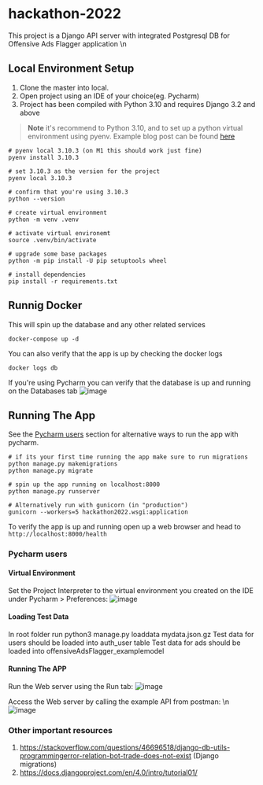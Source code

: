 # hackathon-2022

This project is a Django API server with integrated Postgresql DB for Offensive Ads Flagger application \n

## Local Environment Setup
1. Clone the master into local.
2. Open project using an IDE of your choice(eg. Pycharm)
3. Project has been compiled with Python 3.10 and requires Django 3.2 and above

> **Note** it's recommend to Python 3.10, and to set up a python virtual environment using pyenv.
> Example blog post can be found [here](https://realpython.com/intro-to-pyenv/)

```
# pyenv local 3.10.3 (on M1 this should work just fine)
pyenv install 3.10.3

# set 3.10.3 as the version for the project
pyenv local 3.10.3

# confirm that you're using 3.10.3
python --version

# create virtual environment
python -m venv .venv

# activate virtual environemt
source .venv/bin/activate

# upgrade some base packages
python -m pip install -U pip setuptools wheel

# install dependencies
pip install -r requirements.txt

```


## Runnig Docker

This will spin up the database and any other related services

```
docker-compose up -d
```

You can also verify that the app is up by checking the docker logs

```
docker logs db
```

If you're using Pycharm you can verify that the database is up and running on the Databases tab
![image](https://user-images.githubusercontent.com/43121486/180129563-1b83598c-bc99-4be9-beb4-d98d72c769fa.png)


## Running The App

See the [Pycharm users](#pycharm-users) section for alternative ways to run the app with pycharm.

```
# if its your first time running the app make sure to run migrations
python manage.py makemigrations
python manage.py migrate

# spin up the app running on localhost:8000
python manage.py runserver

# Alternatively run with gunicorn (in "production")
gunicorn --workers=5 hackathon2022.wsgi:application
```

To verify the app is up and running open up a web browser and head to `http://localhost:8000/health`


###  Pycharm users

#### Virtual Environment
Set the Project Interpreter to the virtual environment you created on the IDE under Pycharm > Preferences:
    ![image](https://user-images.githubusercontent.com/43121486/180129423-98663a2e-df92-4927-bc56-30021dccde47.png)

#### Loading Test Data
In root folder run python3 manage.py loaddata mydata.json.gz
Test data for users should be loaded into auth_user table
Test data for ads should be loaded into offensiveAdsFlagger_examplemodel

#### Running The APP
Run the Web server using the Run tab:
    ![image](https://user-images.githubusercontent.com/43121486/180129951-1040afab-900e-4a85-a45e-f9b4386223b8.png)

Access the Web server by calling the example API from postman: \n
    ![image](https://user-images.githubusercontent.com/43121486/180130060-2ba9dd25-716c-493f-b6af-cf4a5b189ca5.png)


### Other important resources
1. https://stackoverflow.com/questions/46696518/django-db-utils-programmingerror-relation-bot-trade-does-not-exist (Django migrations)
2. https://docs.djangoproject.com/en/4.0/intro/tutorial01/
